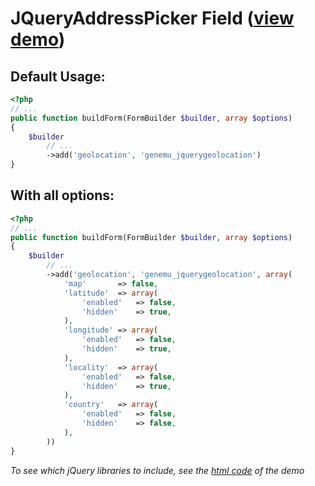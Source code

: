 # JQueryAddressPicker Field ([view demo](http://xilinus.com/jquery-addresspicker/demos/))

## Default Usage:

``` php
<?php
// ...
public function buildForm(FormBuilder $builder, array $options)
{
    $builder
        // ...
        ->add('geolocation', 'genemu_jquerygeolocation')
}
```

## With all options:
``` php
<?php
// ...
public function buildForm(FormBuilder $builder, array $options)
{
    $builder
        // ...
        ->add('geolocation', 'genemu_jquerygeolocation', array(
            'map'       => false,
            'latitude'  => array(
                'enabled'   => false,
                'hidden'    => true,
            ),
            'longitude' => array(
                'enabled'   => false,
                'hidden'    => true,
            ),
            'locality'  => array(
                'enabled'   => false,
                'hidden'    => true,
            ),
            'country'   => array(
                'enabled'   => false,
                'hidden'    => false,
            ),
        ))
}
```

*To see which jQuery libraries to include, see the [html code](https://github.com/sgruhier/jquery-addresspicker/blob/master/demos/index.html) of the demo*